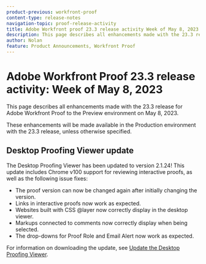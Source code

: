```yaml
---
product-previous: workfront-proof
content-type: release-notes
navigation-topic: proof-release-activity
title: Adobe Workfront proof 23.3 release activity Week of May 8, 2023
description: This page describes all enhancements made with the 23.3 release for Adobe Workfront Proof to the Preview environment. These enhancements will be made available in the Production environment the week of May 8, 2023.
author: Nolan
feature: Product Announcements, Workfront Proof
---
```

# Adobe Workfront Proof 23.3 release activity: Week of May 8, 2023

This page describes all enhancements made with the 23.3 release for Adobe Workfront Proof to the Preview environment on May 8, 2023. 

These enhancements will be made available in the Production environment with the 23.3 release, unless otherwise specified.

## Desktop Proofing Viewer update

The Desktop Proofing Viewer has been updated to version 2.1.24! This update includes Chrome v100 support for reviewing interactive proofs, as well as the following issue fixes:

* The proof version can now be changed again after initially changing the version.
* Links in interactive proofs now work as expected.
* Websites built with CSS @layer now correctly display in the desktop viewer.
* Markups connected to comments now correctly display when being selected.
* The drop-downs for Proof Role and Email Alert now work as expected.

For information on downloading the update, see [Update the Desktop Proofing Viewer](/help/quicksilver/review-and-approve-work/proofing/use-the-desktop-proofing-viewer/update-the-desktop-proofing-viewer.md).